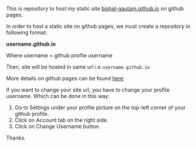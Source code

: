 This is repository to host my static site [bishal-gautam.github.io](https://bishal-gautam.github.io/) on github pages.

In order to host a static site on github pages, we must create a repository in following format: 

**username.github.io**

Where username = github profile username 

Then, site will be hosted in same url i.e `username.github.io`

More details on github pages can be found [here](https://pages.github.com/).

If you want to change your site url, you have to change your profile username. Which can be done in this way:
1. Go to Settings under your profile picture on the top-left corner of your github profile.
2. Click on Account tab on the right side.
3. Click on Change Username button.

Thanks.

